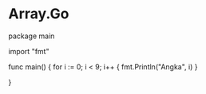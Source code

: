 # Array.Go

package main

import "fmt"

func main() {
	for i := 0; i < 9; i++ {
		fmt.Println("Angka", i)
	}

}

